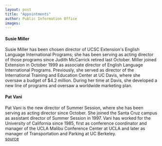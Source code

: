 ```yaml
---
layout: post
title: "Appointments"
author: Public Information Office
images:
---
```


#### Susie Miller

Susie Miller has been chosen director of UCSC Extension's English Language International Programs; she has been serving as acting director of those programs since Judith McCarrick retired last October. Miller joined Extension in October 1999 as associate director of English Language International Programs. Previously, she served as director of the International Training and Education Center at UC Davis, where she oversaw a budget of $4.2 million. During her time at Davis, she developed a new line of programs and oversaw a worldwide marketing plan.

#### Pat Vani

Pat Vani is the new director of Summer Session, where she has been serving as acting director since October. She joined the Santa Cruz campus as assistant director of Summer Session in 1997. Vani has worked for the University of California since 1985, first as conference coordinator and manager of the UCLA Malibu Conference Center at UCLA and later as manager of Transportation and Parking at UC Berkeley.   
[source](http://www1.ucsc.edu/currents/00-01/03-05/appointments.html "Permalink to appointments")

